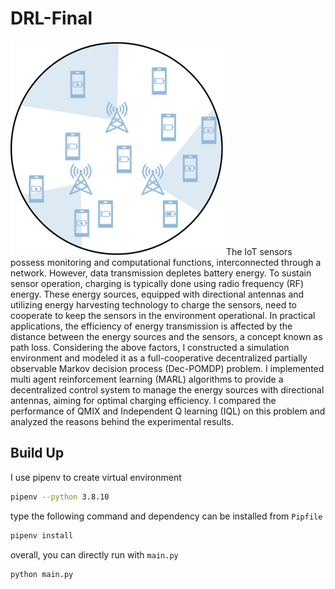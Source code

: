 # DRL-Final
![](Environment.png)
The IoT sensors possess monitoring and computational functions, interconnected
 through a network. However, data transmission depletes battery energy. To sustain
 sensor operation, charging is typically done using radio frequency (RF) energy.
 These energy sources, equipped with directional antennas and utilizing energy
 harvesting technology to charge the sensors, need to cooperate to keep the sensors
 in the environment operational. In practical applications, the efficiency of energy
 transmission is affected by the distance between the energy sources and the sensors,
 a concept known as path loss. Considering the above factors, I constructed a
 simulation environment and modeled it as a full-cooperative decentralized partially
 observable Markov decision process (Dec-POMDP) problem. I implemented multi
agent reinforcement learning (MARL) algorithms to provide a decentralized control
 system to manage the energy sources with directional antennas, aiming for optimal
 charging efficiency. I compared the performance of QMIX and Independent Q
learning (IQL) on this problem and analyzed the reasons behind the experimental
 results.
## Build Up
I use pipenv to create virtual environment
```bash
pipenv --python 3.8.10
```
type the following command and dependency can be installed from `Pipfile`
```bash
pipenv install
```
overall, you can directly run with `main.py`
```bash
python main.py
```
